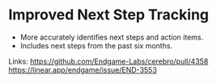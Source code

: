# Improved Next Step Tracking

*   More accurately identifies next steps and action items.
*   Includes next steps from the past six months.

Links:
https://github.com/Endgame-Labs/cerebro/pull/4358
https://linear.app/endgame/issue/END-3553

